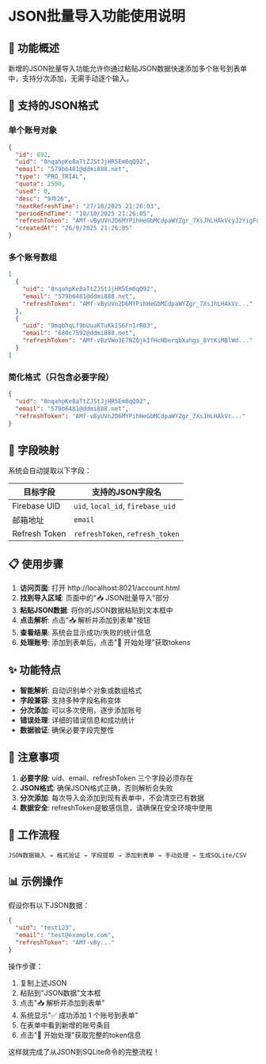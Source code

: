 # JSON批量导入功能使用说明

## 🎯 功能概述

新增的JSON批量导入功能允许你通过粘贴JSON数据快速添加多个账号到表单中，支持分次添加，无需手动逐个输入。

## 📝 支持的JSON格式

### 单个账号对象
```json
{
  "id": 892,
  "uid": "8nqahpKe8aTtZJStJjHR5Em0qQ92",
  "email": "579b6481@ddmi888.net",
  "type": "PRO_TRIAL",
  "quota": 2500,
  "used": 0,
  "desc": "9月26",
  "nextRefreshTime": "27/10/2025 21:26:03",
  "periodEndTime": "10/10/2025 21:26:05",
  "refreshToken": "AMf-vByUVn2D6MYPihHeGbMCdpaWYZgr_7XsJhLHAkVcyJ2YigFudkqvgWWufav29GjvkcLSTMstgXbr6AQMHy9DkPpqiiRZSRL1GhWsPzs9Z9l5MQSKWvZTPb1K_LrYyF8A-VW-MsdHDlUDnYOWF-406eYiT7sH0ozyWDEhwatmRHab4GDDQMwmUhOcyAHngX6aK_V_9EzrubeCol_BB1CSEeZo3zv8sw",
  "createdAt": "26/9/2025 21:26:05"
}
```

### 多个账号数组
```json
[
  {
    "uid": "8nqahpKe8aTtZJStJjHR5Em0qQ92",
    "email": "579b6481@ddmi888.net",
    "refreshToken": "AMf-vByUVn2D6MYPihHeGbMCdpaWYZgr_7XsJhLHAkVc..."
  },
  {
    "uid": "9mqbhqLf9bUuaKTuKkIS6Fn1rR03",
    "email": "680c7592@ddmi888.net",
    "refreshToken": "AMf-vBzVWo3E7NZQjkIfHcNDerqbXahgs_8YtKiMBlWd..."
  }
]
```

### 简化格式（只包含必要字段）
```json
{
  "uid": "8nqahpKe8aTtZJStJjHR5Em0qQ92",
  "email": "579b6481@ddmi888.net", 
  "refreshToken": "AMf-vByUVn2D6MYPihHeGbMCdpaWYZgr_7XsJhLHAkVc..."
}
```

## 🔧 字段映射

系统会自动提取以下字段：

| 目标字段 | 支持的JSON字段名 |
|---------|-----------------|
| Firebase UID | `uid`, `local_id`, `firebase_uid` |
| 邮箱地址 | `email` |
| Refresh Token | `refreshToken`, `refresh_token` |

## 📋 使用步骤

1. **访问页面**: 打开 http://localhost:8021/account.html
2. **找到导入区域**: 页面中的"📥 JSON批量导入"部分
3. **粘贴JSON数据**: 将你的JSON数据粘贴到文本框中
4. **点击解析**: 点击"📥 解析并添加到表单"按钮
5. **查看结果**: 系统会显示成功/失败的统计信息
6. **处理账号**: 添加到表单后，点击"🚀 开始处理"获取tokens

## ✨ 功能特点

- **智能解析**: 自动识别单个对象或数组格式
- **字段兼容**: 支持多种字段名称变体
- **分次添加**: 可以多次使用，逐步添加账号
- **错误处理**: 详细的错误信息和成功统计
- **数据验证**: 确保必要字段完整性

## 🚨 注意事项

1. **必要字段**: uid、email、refreshToken 三个字段必须存在
2. **JSON格式**: 确保JSON格式正确，否则解析会失败
3. **分次添加**: 每次导入会添加到现有表单中，不会清空已有数据
4. **数据安全**: refreshToken是敏感信息，请确保在安全环境中使用

## 🔄 工作流程

```
JSON数据输入 → 格式验证 → 字段提取 → 添加到表单 → 手动处理 → 生成SQLite/CSV
```

## 📊 示例操作

假设你有以下JSON数据：
```json
{
  "uid": "test123",
  "email": "test@example.com",
  "refreshToken": "AMf-vBy..."
}
```

操作步骤：
1. 复制上述JSON
2. 粘贴到"JSON数据"文本框
3. 点击"📥 解析并添加到表单"
4. 系统显示"✅ 成功添加 1 个账号到表单"
5. 在表单中看到新增的账号条目
6. 点击"🚀 开始处理"获取完整的token信息

这样就完成了从JSON到SQLite命令的完整流程！

